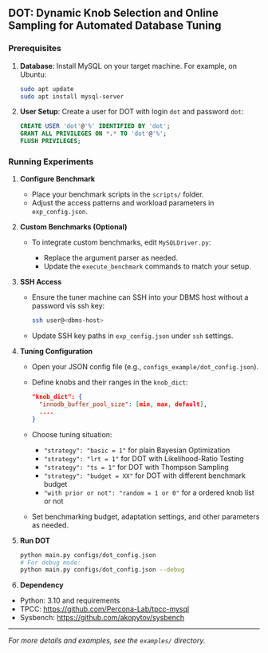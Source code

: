 
## DOT: Dynamic Knob Selection and Online Sampling for Automated Database Tuning

### Prerequisites
1. **Database**: Install MySQL on your target machine. For example, on Ubuntu:
   ```bash
   sudo apt update
   sudo apt install mysql-server

2. **User Setup**: Create a user for DOT with login `dot` and password `dot`:

   ```sql
   CREATE USER 'dot'@'%' IDENTIFIED BY 'dot';
   GRANT ALL PRIVILEGES ON *.* TO 'dot'@'%';
   FLUSH PRIVILEGES;
   ```

### Running Experiments

1. **Configure Benchmark**

   * Place your benchmark scripts in the `scripts/` folder.
   * Adjust the access patterns and workload parameters in `exp_config.json`.

2. **Custom Benchmarks (Optional)**

   * To integrate custom benchmarks, edit `MySQLDriver.py`:

     * Replace the argument parser as needed.
     * Update the `execute_benchmark` commands to match your setup.

3. **SSH Access**

   * Ensure the tuner machine can SSH into your DBMS host without a password vis ssh key:

     ```bash
     ssh user@<dbms-host>
     ```
   * Update SSH key paths in `exp_config.json` under `ssh` settings.

4. **Tuning Configuration**

   * Open your JSON config file (e.g., `configs_example/dot_config.json`).
   * Define knobs and their ranges in the `knob_dict`:

     ```json
     "knob_dict": {
       "innodb_buffer_pool_size": [min, max, default],
       ....
     }
     ```
   * Choose tuning situation:

     * `"strategy": "basic = 1"` for plain Bayesian Optimization
     * `"strategy": "lrt = 1"` for DOT with Likelihood-Ratio Testing
     * `"strategy": "ts = 1"` for DOT with Thompson Sampling
     * `"strategy": "budget = XX"` for DOT with different benchmark budget
     * `"with prior or not": "random = 1 or 0"` for a ordered knob list or not
     
   * Set benchmarking budget, adaptation settings, and other parameters as needed.

5. **Run DOT**

   ```bash
   python main.py configs/dot_config.json
   # For debug mode:
   python main.py configs/dot_config.json --debug
   ```


6. **Dependency**

* Python: 3.10 and requirements
* TPCC: https://github.com/Percona-Lab/tpcc-mysql
* Sysbench: https://github.com/akopytov/sysbench

---
*For more details and examples, see the `examples/` directory.*



